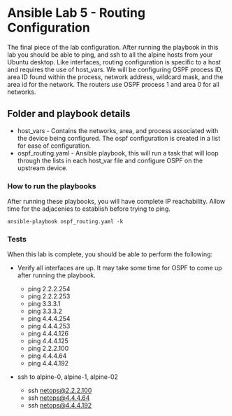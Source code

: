 # Ansible Lab 5 - Routing Configuration

The final piece of the lab configuration.  After running the playbook in this lab you should be able to ping, and ssh to all the alpine hosts from your Ubuntu desktop.  Like interfaces, routing configuration is specific to a host and requires the use of host_vars.  We will be configuring OSPF process ID, area ID found within the process, network address, wildcard mask, and the area id for the network.  The routers use OSPF process 1 and area 0 for all networks.

## Folder and playbook details

* host_vars - Contains the networks, area, and process associated with the device being configured.  The ospf configuration is created in a list for ease of configuration.
* ospf_routing.yaml - Ansible playbook, this will run a task that will loop through the lists in each host_var file and configure OSPF on the upstream device.


### How to run the playbooks

After running these playbooks, you will have complete IP reachability.  Allow time for the adjacenies to establish before trying to ping.

```
ansible-playbook ospf_routing.yaml -k
```

### Tests

When this lab is complete, you should be able to perform the following:

- Verify all interfaces are up.  It may take some time for OSPF to come up after running the playbook.

  - ping 2.2.2.254
  - ping 2.2.2.253
  - ping 3.3.3.1
  - ping 3.3.3.2
  - ping 4.4.4.254
  - ping 4.4.4.253
  - ping 4.4.4.126
  - ping 4.4.4.125
  - ping 2.2.2.100
  - ping 4.4.4.64
  - ping 4.4.4.192

- ssh to alpine-0, alpine-1, alpine-02

  - ssh netops@2.2.2.100
  - ssh netops@4.4.4.64
  - ssh netops@4.4.4.192